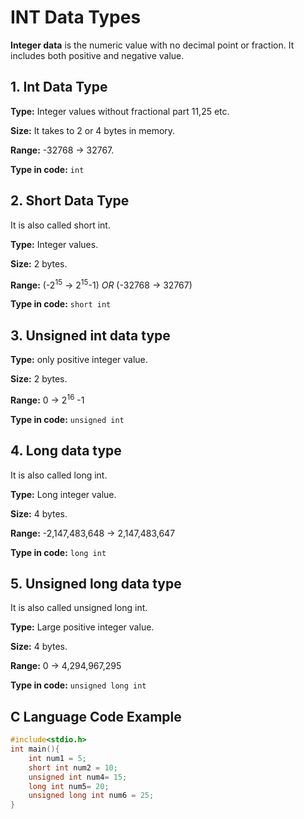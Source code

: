 # INT Data Types

**Integer data** is the numeric value with no decimal point or fraction. It includes both positive and negative value.

## 1. Int Data Type

**Type:**
Integer values without fractional part 11,25 etc. 

**Size:**
It takes to 2 or 4 bytes in memory.

**Range:**
-32768 &rightarrow; 32767.

**Type in code:**
`int`

## 2. Short Data Type

It is also called short int.

**Type:**
Integer values.

**Size:**
2 bytes.

**Range:**
(-2<sup>15</sup> &rightarrow; 2<sup>15</sup>-1) *OR* (-32768 &rightarrow; 32767)

**Type in code:**
`short int`

## 3. Unsigned int data type

**Type:**
only positive integer value.

**Size:**
2 bytes.

**Range:**
0 &rightarrow;  2<sup>16</sup> -1

**Type in code:**
`unsigned int`

## 4. Long data type

It is also called long int.

 **Type:**
 Long integer value.

 **Size:**
 4 bytes.

 **Range:**
 -2,147,483,648 &rightarrow; 2,147,483,647

**Type in code:**
`long int`

## 5. Unsigned long data type

It is also called unsigned long int.

**Type:**
Large positive integer value.

**Size:**
4 bytes.

**Range:**
0 &rightarrow; 4,294,967,295

**Type in code:**
`unsigned long int`

## C Language Code Example

```c
#include<stdio.h>
int main(){
    int num1 = 5;
    short int num2 = 10;
    unsigned int num4= 15;
    long int num5= 20;
    unsigned long int num6 = 25;
}
```
